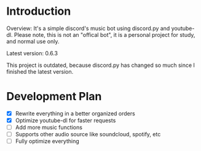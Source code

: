 # Introduction
Overview: It's a simple discord's music bot using discord.py and youtube-dl. Please note, this is not an "offical bot", it is a personal project for study, and normal use only.

Latest version: 0.6.3

This project is outdated, because discord.py has changed so much since I finished the latest version.

# Development Plan
- [x] Rewrite everything in a better organized orders
- [x] Optimize youtube-dl for faster requests
- [ ] Add more music functions
- [ ] Supports other audio source like soundcloud, spotify, etc
- [ ] Fully optimize everything

